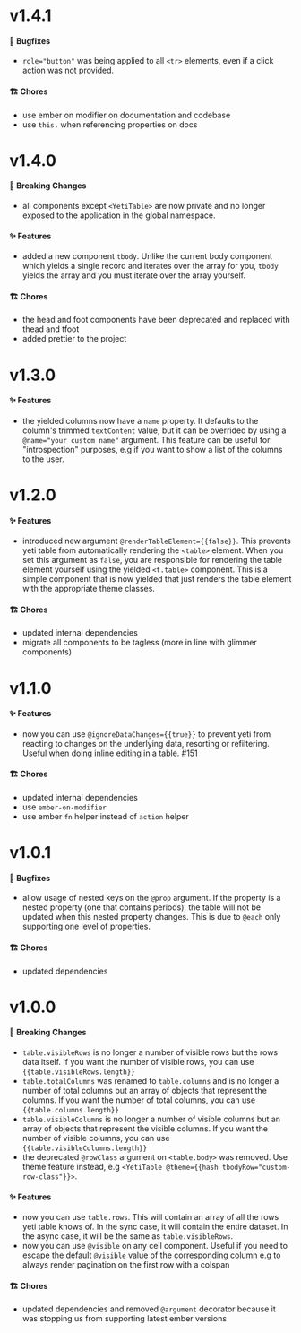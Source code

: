 # v1.4.1

#### 🐛 Bugfixes

- `role="button"` was being applied to all `<tr>` elements, even if a click action was not provided.

#### 🏗 Chores

- use ember on modifier on documentation and codebase
- use `this.` when referencing properties on docs

# v1.4.0

#### 🚨 Breaking Changes

- all components except `<YetiTable>` are now private and no longer exposed to the application in the global namespace.

#### ✨ Features

- added a new component `tbody`. Unlike the current body component which yields a single record and
  iterates over the array for you, `tbody` yields the array and you must iterate over the array yourself.

#### 🏗 Chores

- the head and foot components have been deprecated and replaced with thead and tfoot
- added prettier to the project

# v1.3.0

#### ✨ Features

- the yielded columns now have a `name` property. It defaults to the column's trimmed `textContent` value, but it can be
  overrided by using a `@name="your custom name"` argument. This feature can be useful for "introspection" purposes,
  e.g if you want to show a list of the columns to the user.

# v1.2.0

#### ✨ Features

- introduced new argument `@renderTableElement={{false}}`. This prevents yeti table from automatically rendering the `<table>` element.
  When you set this argument as `false`, you are responsible for rendering the table element yourself using the yielded `<t.table>` component.
  This is a simple component that is now yielded that just renders the table element with the appropriate theme classes.

#### 🏗 Chores

- updated internal dependencies
- migrate all components to be tagless (more in line with glimmer components)

# v1.1.0

#### ✨ Features

- now you can use `@ignoreDataChanges={{true}}` to prevent yeti from reacting to changes on the underlying data, resorting or refiltering. Useful when doing inline editing in a table. [#151](https://github.com/miguelcobain/ember-yeti-table/pull/151)

#### 🏗 Chores

- updated internal dependencies
- use `ember-on-modifier`
- use ember `fn` helper instead of `action` helper

# v1.0.1

#### 🐛 Bugfixes

- allow usage of nested keys on the `@prop` argument. If the property is a nested property (one that contains
  periods), the table will not be updated when this nested property changes. This is due to `@each` only supporting one level
  of properties.

#### 🏗 Chores

- updated dependencies

# v1.0.0

#### 🚨 Breaking Changes

- `table.visibleRows` is no longer a number of visible rows but the rows data itself. If you want the number of visible rows, you can use `{{table.visibleRows.length}}`
- `table.totalColumns` was renamed to `table.columns` and is no longer a number of total columns but an array of objects that represent the columns. If you want the number of total columns, you can use `{{table.columns.length}}`
- `table.visibleColumns` is no longer a number of visible columns but an array of objects that represent the visible columns. If you want the number of visible columns, you can use `{{table.visibleColumns.length}}`
- the deprecated `@rowClass` argument on `<table.body>` was removed. Use theme feature instead, e.g `<YetiTable @theme={{hash tbodyRow="custom-row-class"}}>`.

#### ✨ Features

- now you can use `table.rows`. This will contain an array of all the rows yeti table knows of. In the sync case, it will contain the entire dataset. In the async case, it will be the same as `table.visibleRows`.
- now you can use `@visible` on any cell component. Useful if you need to escape the default `@visible` value of the corresponding column e.g to always render pagination on the first row with a colspan

#### 🏗 Chores

- updated dependencies and removed `@argument` decorator because it was stopping us from supporting latest ember versions
